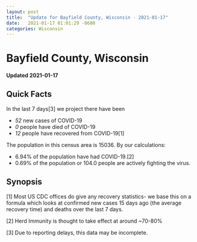 ```yaml
---
layout: post
title:  "Update for Bayfield County, Wisconsin - 2021-01-17"
date:   2021-01-17 01:01:29 -0600
categories: Wisconsin
---
```


# Bayfield County, Wisconsin
#### Updated 2021-01-17

## Quick Facts

In the last 7 days[3] we project there have been
- *52* new cases of COVID-19
- *0* people have died of COVID-19
- *12* people have recovered from COVID-19[1]

The population in this census area is 15036. By our calculations:
- 6.94% of the population have had COVID-19.[2]
- 0.69% of the population or 104.0 people are actively fighting the virus.

## Synopsis




[1] Most US CDC offices do give any recovery statistics- we base this on a formula which looks at confirmed new cases
15 days ago (the average recovery time) and deaths over the last 7 days.

[2] Herd Immunity is thought to take effect at around ~70-80%

[3] Due to reporting delays, this data may be incomplete.
 
    